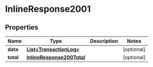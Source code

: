 

# InlineResponse2001

## Properties

Name | Type | Description | Notes
------------ | ------------- | ------------- | -------------
**data** | [**List&lt;TransactionLog&gt;**](TransactionLog.md) |  |  [optional]
**total** | [**InlineResponse200Total**](InlineResponse200Total.md) |  |  [optional]



